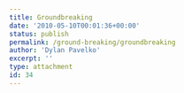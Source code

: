```yaml
---
title: Groundbreaking
date: '2010-05-10T00:01:36+00:00'
status: publish
permalink: /ground-breaking/groundbreaking
author: 'Dylan Pavelko'
excerpt: ''
type: attachment
id: 34
---
```

<!DOCTYPE html PUBLIC "-//W3C//DTD HTML 4.0 Transitional//EN" "http://www.w3.org/TR/REC-html40/loose.dtd">
<?xml encoding="UTF-8">
